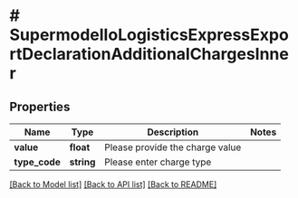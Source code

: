 # # SupermodelIoLogisticsExpressExportDeclarationAdditionalChargesInner

## Properties

Name | Type | Description | Notes
------------ | ------------- | ------------- | -------------
**value** | **float** | Please provide the charge value |
**type_code** | **string** | Please enter charge type |

[[Back to Model list]](../../README.md#models) [[Back to API list]](../../README.md#endpoints) [[Back to README]](../../README.md)
